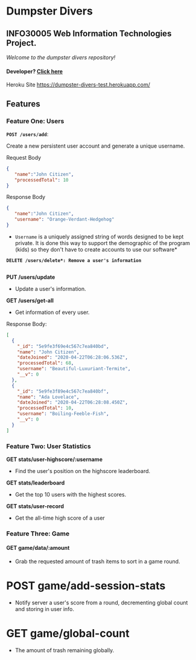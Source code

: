 # Dumpster Divers

## INFO30005 Web Information Technologies Project.

*Welcome to the dumpster divers repository!*

#### Developer? [Click here](./devREADME.md)

Heroku Site
https://dumpster-divers-test.herokuapp.com/

## Features

### Feature One: Users


**`POST /users/add`**:

Create a new persistent user account and generate a unique username.

Request Body
``` json
{
   "name":"John Citizen",
   "processedTotal": 10
}
```

Response Body 

``` json
{
   "name":"John Citizen",
   "username": "Orange-Verdant-Hedgehog"
}
```

* `Username` is a uniquely assigned string of words designed to be kept private. It is done this way to support the demographic of the program (kids) so they don't have to create accounts to use our software*

**`DELETE /users/delete*: Remove a user's information`**

``` json

```

**PUT /users/update**
- Update a user's information.

**GET /users/get-all**

- Get information of every user.

Response Body: 
``` json
[
  {
    "_id": "5e9fe3f69e4c567c7ea840bd",
    "name": "John Citizen",
    "dateJoined": "2020-04-22T06:28:06.536Z",
    "processedTotal": 68,
    "username": "Beautiful-Luxuriant-Termite",
    "__v": 0
  },
  {
    "_id": "5e9fe3f89e4c567c7ea840bf",
    "name": "Ada Lovelace",
    "dateJoined": "2020-04-22T06:28:08.450Z",
    "processedTotal": 10,
    "username": "Boiling-Feeble-Fish",
    "__v": 0
  }
]
```

### Feature Two: User Statistics

**GET stats/user-highscore/:username**


- Find the user's position on the highscore leaderboard.

**GET stats/leaderboard**


- Get the top 10 users with the highest scores.

**GET stats/user-record**
- Get the all-time high score of a user

### Feature Three: Game
#### GET game/data/:amount
- Grab the requested amount of trash items to sort in a game round.

# POST game/add-session-stats
- Notify server a user's score from a round, decrementing global count and storing in user info.

# GET game/global-count
- The amount of trash remaining globally.



